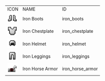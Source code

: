 <table>
	<tablebody>
		<tr>
			<td>ICON</td>
			<td>NAME</td>
			<td>ID</td>
		</tr>
		<tr>
			<td><img src="../../mc_icon/combat/iron_boots.png"></td>
			<td>Iron Boots</td>
			<td>iron_boots</td>
		</tr>
		<tr>
			<td><img src="../../mc_icon/combat/iron_chestplate.png"></td>
			<td>Iron Chestplate</td>
			<td>iron_chestplate</td>
		</tr>
		<tr>
			<td><img src="../../mc_icon/combat/iron_helmet.png"></td>
			<td>Iron Helmet</td>
			<td>iron_helmet</td>
		</tr>
		<tr>
			<td><img src="../../mc_icon/combat/iron_leggings.png"></td>
			<td>Iron Leggings</td>
			<td>iron_leggings</td>
		</tr>
		<tr>
			<td><img src="../../mc_icon/misc/horse_armor/iron_horse_armor.png"></td>
			<td>Iron Horse Armor</td>
			<td>iron_horse_armor</td>
		</tr>
	</tablebody>
</table>